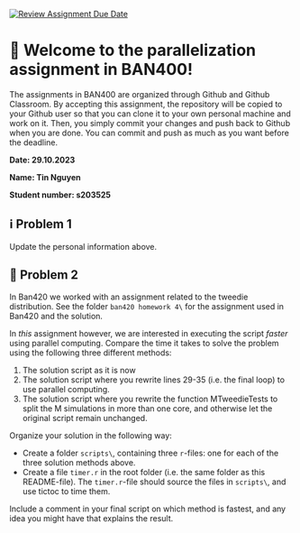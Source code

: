 [![Review Assignment Due Date](https://classroom.github.com/assets/deadline-readme-button-24ddc0f5d75046c5622901739e7c5dd533143b0c8e959d652212380cedb1ea36.svg)](https://classroom.github.com/a/B2U6ZLFM)
# :wave: Welcome to the parallelization assignment in BAN400!
The assignments in BAN400 are organized through Github and Github Classroom. By accepting this assignment, the repository will be copied to your Github user so that you can clone it to your own personal machine and work on it. Then, you simply commit your changes and push back to Github when you are done. You can commit and push as much as you want before the deadline.

**Date: 29.10.2023**

**Name: Tin Nguyen**

**Student number: s203525**

## :information_source: Problem 1
Update the personal information above.

## :milky_way: Problem 2

In Ban420 we worked with an assignment related to the tweedie distribution. See the folder `ban420 homework 4\` for the assignment used in Ban420 and the solution. 

In *this* assignment however, we are interested in executing the script *faster* using parallel computing. Compare the time it takes to solve the problem using the following three different methods: 

1. The solution script as it is now
2. The solution script where you rewrite lines 29-35 (i.e. the final loop) to use parallel computing.
3. The solution script where you rewrite the function MTweedieTests to split the M simulations in more than one core, and otherwise let the original script remain unchanged. 

Organize your solution in the following way: 
- Create a folder `scripts\`, containing three `r`-files: one for each of the three solution methods above. 
- Create a file `timer.r` in the root folder (i.e. the same folder as this README-file). The `timer.r`-file should source the files in `scripts\`, and use tictoc to time them. 

Include a comment in your final script on which method is fastest, and any idea you might have that explains the result. 
